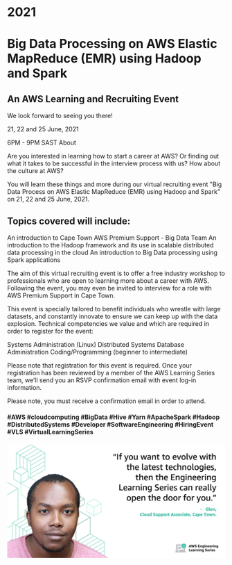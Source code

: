 # 2021

# Big Data Processing on AWS Elastic MapReduce (EMR) using Hadoop and Spark #

## An AWS Learning and Recruiting Event ##

We look forward to seeing you there!

21, 22 and 25 June, 2021

6PM - 9PM SAST
About

Are you interested in learning how to start a career at AWS? Or finding out what it takes to be successful in the interview process with us? How about the culture at AWS?

You will learn these things and more during our virtual recruiting event "Big Data Process on AWS Elastic MapReduce (EMR) using Hadoop and Spark” on 21, 22 and 25 June, 2021.


## Topics covered will include: ##
An introduction to Cape Town AWS Premium Support - Big Data Team
An introduction to the Hadoop framework and its use in scalable distributed data processing in the cloud
An introduction to Big Data processing using Spark applications


The aim of this virtual recruiting event is to offer a free industry workshop to professionals who are open to learning more about a career with AWS. Following the event, you may even be invited to interview for a role with AWS Premium Support in Cape Town.

This event is specially tailored to benefit individuals who wrestle with large datasets, and constantly innovate to ensure we can keep up with the data explosion. Technical competencies we value and which are required in order to register for the event:

Systems Administration (Linux) 
Distributed Systems
Database Administration
Coding/Programming (beginner to intermediate)

 

Please note that registration for this event is required. Once your registration has been reviewed by a member of the AWS Learning Series team, we’ll send you an RSVP confirmation email with event log-in information. 

Please note, you must receive a confirmation email in order to attend.

#### #AWS #cloudcomputing #BigData #Hive #Yarn #ApacheSpark #Hadoop #DistributedSystems #Developer #SoftwareEngineering #HiringEvent #VLS #VirtualLearningSeries
![home](home.jpeg)
